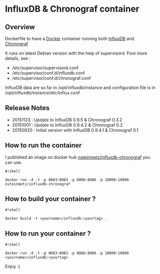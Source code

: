 # InfluxDB & Chronograf container #

## Overview ##

Dockerfile to have a [Docker](https://www.docker.com) container running both [InfluxDB](https://influxdb.com) and [Chronograf](https://influxdb.com/chronograf/index.html)

It runs on latest Debian version with the help of supervisord. Fore more details, see :

* /etc/supervisor/supervisord.conf 
* /etc/supervisor/conf.d/influxdb.conf
* /etc/supervisor/conf.d/chronograf.conf

InfluxDB data are so far in /opt/influxdb/instance and configuration file is in /opt/influxdb/instance/etc/influx.conf

## Release Notes ##

* 20151123 : Update to InfluxDB 0.9.5 & Chronograf 0.3.2
* 20151001 : Update to InfluxDB 0.9.4.2 & Chronograf 0.2
* 20150920 : Initial version with InfluxDB 0.9.4.1 & Chronograf 0.1

## How to run the container ##

I published an image on docker hub [nsteinmetz/influxdb-chronograf](https://hub.docker.com/r/nsteinmetz/influxdb-chronograf/) you can use.

```
#!shell

docker run -d -t -p 8083:8083 -p 8086:8086 -p 10000:10000  nsteinmetz/influxdb-chronograf

```

## How to build your container ? ##

```
#!shell

docker build -t <yourname>/influxdb:<yourtag> .

```

## How to run your container ? ##

```
#!shell

docker run -d -t -p 8083:8083 -p 8086:8086 -p 10000:10000  <yourname>/influxdb:<yourtag>

```

Enjoy :)
